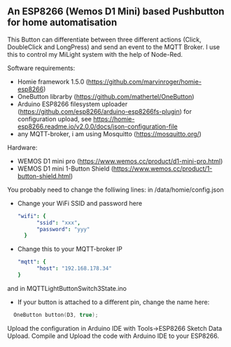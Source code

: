 ## An ESP8266 (Wemos D1 Mini) based Pushbutton for home automatisation

This Button can differentiate between three different actions (Click, DoubleClick and LongPress) and send an event to the MQTT Broker. I use this to control my MiLight system with the help of Node-Red.

Software requirements:
* Homie framework 1.5.0 (https://github.com/marvinroger/homie-esp8266)
* OneButton librarby (https://github.com/mathertel/OneButton)
* Arduino ESP8266 filesystem uploader (https://github.com/esp8266/arduino-esp8266fs-plugin) for configuration upload, see https://homie-esp8266.readme.io/v2.0.0/docs/json-configuration-file
* any MQTT-broker, i am using Mosquitto (https://mosquitto.org/)

Hardware:
* WEMOS D1 mini pro (https://www.wemos.cc/product/d1-mini-pro.html)
* WEMOS D1 mini 1-Button Shield (https://www.wemos.cc/product/1-button-shield.html)

You probably need to change the folliwing lines:
in /data/homie/config.json
* Change your WiFi SSID and password here
  ```yml
  "wifi": {
        "ssid": "xxx",
        "password": "yyy"
    }
  ```
* Change this to your MQTT-broker IP
  ```yml
  "mqtt": {
        "host": "192.168.178.34"
  }
  ```

and in MQTTLightButtonSwitch3State.ino
* If your button is attached to a different pin, change the name here:
```c
  OneButton button(D3, true);
```

Upload the configuration in Arduino IDE with Tools->ESP8266 Sketch Data Upload. Compile and Upload the code with Arduino IDE to your ESP8266.
